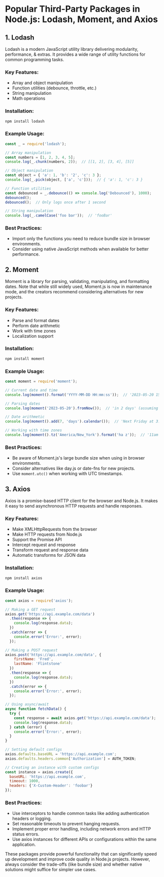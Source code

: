 # Popular Third-Party Packages in Node.js: Lodash, Moment, and Axios

## 1. Lodash

Lodash is a modern JavaScript utility library delivering modularity, performance, & extras. It provides a wide range of utility functions for common programming tasks.

### Key Features:
- Array and object manipulation
- Function utilities (debounce, throttle, etc.)
- String manipulation
- Math operations

### Installation:
```bash
npm install lodash
```

### Example Usage:

```javascript
const _ = require('lodash');

// Array manipulation
const numbers = [1, 2, 3, 4, 5];
console.log(_.chunk(numbers, 2));  // [[1, 2], [3, 4], [5]]

// Object manipulation
const object = { 'a': 1, 'b': '2', 'c': 3 };
console.log(_.pick(object, ['a', 'c']));  // { 'a': 1, 'c': 3 }

// Function utilities
const debounced = _.debounce(() => console.log('Debounced'), 1000);
debounced();
debounced();  // Only logs once after 1 second

// String manipulation
console.log(_.camelCase('foo bar'));  // 'fooBar'
```

### Best Practices:
- Import only the functions you need to reduce bundle size in browser environments.
- Consider using native JavaScript methods when available for better performance.

## 2. Moment

Moment is a library for parsing, validating, manipulating, and formatting dates. Note that while still widely used, Moment.js is now in maintenance mode, and the creators recommend considering alternatives for new projects.

### Key Features:
- Parse and format dates
- Perform date arithmetic
- Work with time zones
- Localization support

### Installation:
```bash
npm install moment
```

### Example Usage:

```javascript
const moment = require('moment');

// Current date and time
console.log(moment().format('YYYY-MM-DD HH:mm:ss'));  // '2023-05-20 15:30:00'

// Parsing dates
console.log(moment('2023-05-20').fromNow());  // 'in 2 days' (assuming today is 2023-05-18)

// Date arithmetic
console.log(moment().add(7, 'days').calendar());  // 'Next Friday at 3:30 PM'

// Working with time zones
console.log(moment().tz('America/New_York').format('ha z'));  // '11am EDT'
```

### Best Practices:
- Be aware of Moment.js's large bundle size when using in browser environments.
- Consider alternatives like day.js or date-fns for new projects.
- Use `moment.utc()` when working with UTC timestamps.

## 3. Axios

Axios is a promise-based HTTP client for the browser and Node.js. It makes it easy to send asynchronous HTTP requests and handle responses.

### Key Features:
- Make XMLHttpRequests from the browser
- Make HTTP requests from Node.js
- Support the Promise API
- Intercept request and response
- Transform request and response data
- Automatic transforms for JSON data

### Installation:
```bash
npm install axios
```

### Example Usage:

```javascript
const axios = require('axios');

// Making a GET request
axios.get('https://api.example.com/data')
  .then(response => {
    console.log(response.data);
  })
  .catch(error => {
    console.error('Error:', error);
  });

// Making a POST request
axios.post('https://api.example.com/data', {
    firstName: 'Fred',
    lastName: 'Flintstone'
  })
  .then(response => {
    console.log(response.data);
  })
  .catch(error => {
    console.error('Error:', error);
  });

// Using async/await
async function fetchData() {
  try {
    const response = await axios.get('https://api.example.com/data');
    console.log(response.data);
  } catch (error) {
    console.error('Error:', error);
  }
}

// Setting default configs
axios.defaults.baseURL = 'https://api.example.com';
axios.defaults.headers.common['Authorization'] = AUTH_TOKEN;

// Creating an instance with custom configs
const instance = axios.create({
  baseURL: 'https://api.example.com',
  timeout: 1000,
  headers: {'X-Custom-Header': 'foobar'}
});
```

### Best Practices:
- Use interceptors to handle common tasks like adding authentication headers or logging.
- Set reasonable timeouts to prevent hanging requests.
- Implement proper error handling, including network errors and HTTP status errors.
- Use axios instances for different APIs or configurations within the same application.

These packages provide powerful functionality that can significantly speed up development and improve code quality in Node.js projects. However, always consider the trade-offs (like bundle size) and whether native solutions might suffice for simpler use cases.
